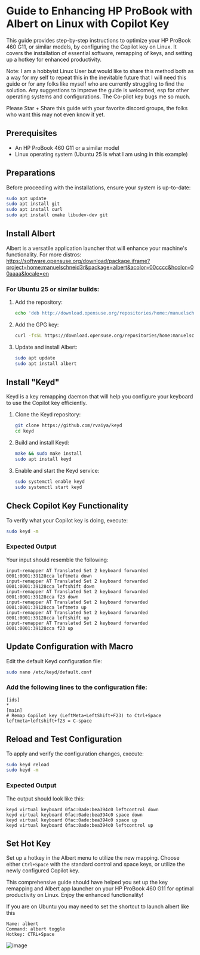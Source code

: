 # Guide to Enhancing HP ProBook with Albert on Linux with Copilot Key

This guide provides step-by-step instructions to optimize your HP ProBook 460 G11, or similar models, by configuring the Copilot key on Linux. It covers the installation of essential software, remapping of keys, and setting up a hotkey for enhanced productivity.

Note: I am a hobbyist Linux User but would like to share this method both as a way for my self to repeat this in the inevitable future that I will need this guide or for any folks like myself who are currently struggling to find the solution.
Any suggestions to improve the guide is welcomed, esp for other operating systems and configurations. The Co-pilot key bugs me so much.

Please Star + Share this guide with your favorite discord groups, the folks who want this may not even know it yet.

## Prerequisites

- An HP ProBook 460 G11 or a similar model
- Linux operating system (Ubuntu 25 is what I am using in this example)

## Preparations

Before proceeding with the installations, ensure your system is up-to-date:

```bash
sudo apt update
sudo apt install git
sudo apt install curl
sudo apt install cmake libudev-dev git
```

## Install Albert

Albert is a versatile application launcher that will enhance your machine's functionality. For more distros:
https://software.opensuse.org/download/package.iframe?project=home:manuelschneid3r&package=albert&acolor=00cccc&hcolor=00aaaa&locale=en

### For Ubuntu 25 or similar builds:

1. Add the repository:
   ```bash
   echo 'deb http://download.opensuse.org/repositories/home:/manuelschneid3r/xUbuntu_25.04/ /' | sudo tee /etc/apt/sources.list.d/home:manuelschneid3r.list
   ```
2. Add the GPG key:
   ```bash
   curl -fsSL https://download.opensuse.org/repositories/home:manuelschneid3r/xUbuntu_25.04/Release.key | gpg --dearmor | sudo tee /etc/apt/trusted.gpg.d/home_manuelschneid3r.gpg > /dev/null
   ```
3. Update and install Albert:
   ```bash
   sudo apt update
   sudo apt install albert
   ```

## Install "Keyd"

Keyd is a key remapping daemon that will help you configure your keyboard to use the Copilot key efficiently.

1. Clone the Keyd repository:
   ```bash
   git clone https://github.com/rvaiya/keyd
   cd keyd
   ```
2. Build and install Keyd:
   ```bash
   make && sudo make install
   sudo apt install keyd
   ```
3. Enable and start the Keyd service:
   ```bash
   sudo systemctl enable keyd
   sudo systemctl start keyd
   ```

## Check Copilot Key Functionality

To verify what your Copilot key is doing, execute:

```bash
sudo keyd -m
```

### Expected Output

Your input should resemble the following:

```plaintext
input-remapper AT Translated Set 2 keyboard forwarded 0001:0001:39128cca leftmeta down
input-remapper AT Translated Set 2 keyboard forwarded 0001:0001:39128cca leftshift down
input-remapper AT Translated Set 2 keyboard forwarded 0001:0001:39128cca f23 down
input-remapper AT Translated Set 2 keyboard forwarded 0001:0001:39128cca leftmeta up
input-remapper AT Translated Set 2 keyboard forwarded 0001:0001:39128cca leftshift up
input-remapper AT Translated Set 2 keyboard forwarded 0001:0001:39128cca f23 up
```

## Update Configuration with Macro

Edit the default Keyd configuration file:

```bash
sudo nano /etc/keyd/default.conf
```

### Add the following lines to the configuration file:

```plaintext
[ids]
*
[main]
# Remap Copilot key (LeftMeta+LeftShift+F23) to Ctrl+Space
leftmeta+leftshift+f23 = C-space
```

## Reload and Test Configuration

To apply and verify the configuration changes, execute:

```bash
sudo keyd reload
sudo keyd -m
```

### Expected Output

The output should look like this:

```plaintext
keyd virtual keyboard 0fac:0ade:bea394c0 leftcontrol down
keyd virtual keyboard 0fac:0ade:bea394c0 space down
keyd virtual keyboard 0fac:0ade:bea394c0 space up
keyd virtual keyboard 0fac:0ade:bea394c0 leftcontrol up
```

## Set Hot Key

Set up a hotkey in the Albert menu to utilize the new mapping. Choose either `Ctrl+Space` with the standard control and space keys, or utilize the newly configured Copilot key.

This comprehensive guide should have helped you set up the key remapping and Albert app launcher on your HP ProBook 460 G11 for optimal productivity on Linux. Enjoy the enhanced functionality!

If you are on Ubuntu you may need to set the shortcut to launch albert like this
```plaintext
Name: albert
Command: albert toggle
Hotkey: CTRL+Space
```
![image](https://github.com/user-attachments/assets/dd9c7d44-5459-420e-b340-0479ae151009)

